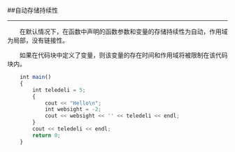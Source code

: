 ##自动存储持续性

---

&emsp;&emsp;在默认情况下，在函数中声明的函数参数和变量的存储持续性为自动，作用域为局部，没有链接性。

&emsp;&emsp;如果在代码块中定义了变量，则该变量的存在时间和作用域将被限制在该代码块内。

```javascript
    int main()
    {
        int teledeli = 5;
        {
            cout << "Hello\n";
            int websight = -2;
            cout << websight << '' << teledeli << endl;
        }
        cout << teledeli << endl;
        return 0;
    }
```